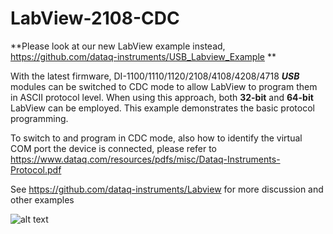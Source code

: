 # LabView-2108-CDC

**Please look at our new LabView example instead, https://github.com/dataq-instruments/USB_Labview_Example **

With the latest firmware, DI-1100/1110/1120/2108/4108/4208/4718 **_USB_** modules can be switched to CDC mode to allow LabView to program them in ASCII protocol level. When using this approach, both **32-bit** and **64-bit** LabView can be employed. This example demonstrates the basic protocol programming.

To switch to and program in CDC mode, also how to identify the virtual COM port the device is connected, please refer to https://www.dataq.com/resources/pdfs/misc/Dataq-Instruments-Protocol.pdf

See https://github.com/dataq-instruments/Labview for more discussion and other examples

![alt text](https://www.dataq.com/resources/repository/labviewcdc.png "ScreenCapture")
